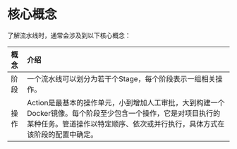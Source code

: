 # 核心概念
了解流水线时，通常会涉及到以下核心概念：

概念|介绍
:---|:---
阶段| 一个流水线可以划分为若干个Stage，每个阶段表示一组相关操作。
操作|Action是最基本的操作单元，小到增加人工审批，大到构建一个Docker镜像。每个阶段至少包含一个操作，它是对项目执行的某种任务。管道操作以特定顺序、依次或并行执行，具体方式在该阶段的配置中确定。

